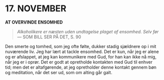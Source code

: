 # 17. NOVEMBER

**AT OVERVINDE ENSOMHED**

> *Alkoholikere er næsten uden undtagelse plaget af ensomhed. Selv før*
> — SOM BILL SER PÅ DET, S. 90

Den smerte og tomhed, som jeg ofte følte, dukker stadig sjældnere op i mit nuværende liv. Jeg har lært at tackle ensomhed. Det er kun, når jeg er alene og er afslappet, at jeg kan kommunikere med Gud, for han kan ikke nå mig, når jeg er i oprør. Det er godt at opretholde kontakten med Gud til enhver tid; men det er altafgørende, at jeg opretholder denne kontakt gennem bøn og meditation, når det ser ud, som om alting går galt.
